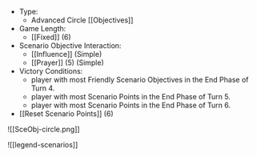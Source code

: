 - Type:
	- Advanced Circle [[Objectives]]
- Game Length:
	- [[Fixed]] (6)
- Scenario Objective Interaction:
	- [[Influence]] (Simple)
	- [[Prayer]] (5) (Simple)
- Victory Conditions:
	- player with most Friendly Scenario Objectives in the End Phase of Turn 4.
	- player with most Scenario Points in the End Phase of Turn 5.
	- player with most Scenario Points in the End Phase of Turn 6.
- [[Reset Scenario Points]] (6)

![[SceObj-circle.png]]

![[legend-scenarios]]